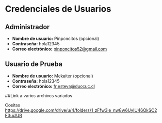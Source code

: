 # Credenciales de Usuarios

## Administrador
- **Nombre de usuario:** Pinponcitos (opcional)
- **Contraseña:** hola12345
- **Correo electrónico:** pinponcitos52@gmail.com 

## Usuario de Prueba
- **Nombre de usuario:** Mekaiter (opcional)
- **Contraseña:** hola12345
- **Correo electrónico:** fr.esteva@duocuc.cl 



##Link a varios archivos variados

Cositas 
https://drive.google.com/drive/u/4/folders/1_zFfw3le_nw8w6UyIU46QkSC2F3uclUR
